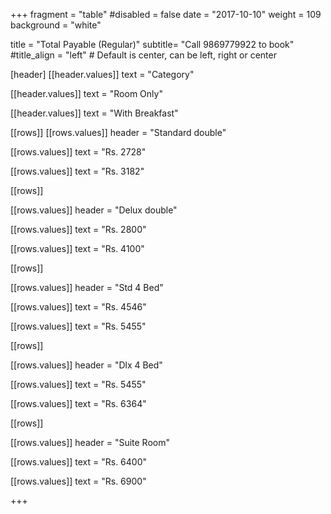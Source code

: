 +++
fragment = "table"
#disabled = false
date = "2017-10-10"
weight = 109
background = "white"

title = "Total Payable (Regular)"
subtitle= "Call 9869779922 to book"
#title_align = "left" # Default is center, can be left, right or center

[header]
  [[header.values]]
    text = "Category"

  [[header.values]]
    text = "Room Only"

  [[header.values]]
    text = "With Breakfast"



[[rows]]
  [[rows.values]]
    header = "Standard double"

  [[rows.values]]
    text = "Rs. 2728"

  [[rows.values]]
    text = "Rs. 3182"


[[rows]]

[[rows.values]]
    header = "Delux double"

  [[rows.values]]
    text = "Rs. 2800"

  [[rows.values]]
    text = "Rs. 4100"


    
[[rows]]

 [[rows.values]]
    header = "Std 4 Bed"

  [[rows.values]]
    text = "Rs. 4546"

  [[rows.values]]
    text = "Rs. 5455"
    
    
   [[rows]]

 [[rows.values]]
    header = "Dlx 4 Bed"

  [[rows.values]]
    text = "Rs. 5455"

  [[rows.values]]
    text = "Rs. 6364" 


 [[rows]]

 [[rows.values]]
    header = "Suite Room"

  [[rows.values]]
    text = "Rs. 6400"

  [[rows.values]]
    text = "Rs. 6900" 
  
+++
